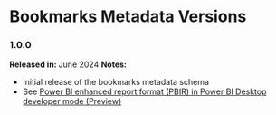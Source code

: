 # Bookmarks Metadata Versions

### 1.0.0

<b>Released in: </b> June 2024
<b>Notes: </b> 
- Initial release of the bookmarks metadata schema
- See [Power BI enhanced report format (PBIR) in Power BI Desktop developer mode (Preview)](https://powerbi.microsoft.com/en-us/blog/power-bi-enhanced-report-format-pbir-in-power-bi-desktop-developer-mode-preview/)